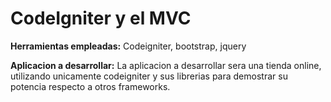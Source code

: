 <h1>CodeIgniter y el MVC</h1>


<p><b>Herramientas empleadas:</b> Codeigniter, bootstrap, jquery</p>


<p><b>Aplicacion a desarrollar:</b> La aplicacion a desarrollar sera una tienda online, utilizando unicamente codeigniter y sus librerias para demostrar su potencia respecto a otros frameworks.</p>

